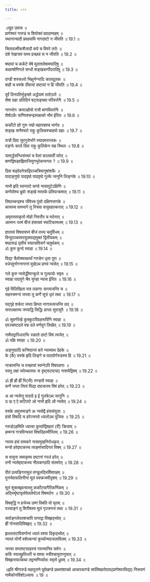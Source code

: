 ```yaml
---
title: ०१९

---
```

॥सूत उवाच ॥  
प्राणेश्वरं गारुडं च शिवोक्तं प्रवदाम्यहम् ॥  
स्थानान्यादौ प्रवक्ष्यामि नागदष्टो न जीवति ॥ 19.1 ॥  
  
चितावल्मीकशैलादौ कपे च विवरे तरोः ॥  
दंशे रेखात्रयं यस्य प्रच्छन्नं स न जीवति ॥ 19.2 ॥  
  
षष्ठ्यां च कर्कटे मेषे मूलाश्लेषामघादिषु ॥  
कक्षाश्रोणिगले सन्धौ शङ्खकर्णोदरादिषु ॥ 19.3 ॥  
  
दण्डी शस्त्रधरो भिक्षुर्नग्नादिः कालदूतकः ॥  
बाहौ च वक्क्रे ग्रीवायां दष्टायां न हि जीवति ॥ 19.4 ॥  
  
पूर्वं दिनपतिर्भुङ्‌क्ते अर्द्धयामं ततोऽपरे ॥  
शेषा ग्रहाः प्रतिदिनं षट्‌सङ्ख्या परिवर्त्तनैः ॥ 19.5 ॥  
  
नागभोगः क्रमाञ्ज्ञेयो रात्रौ बाणविवर्त्तनैः ॥  
शेषोऽर्कः फणिपश्चन्द्रस्तक्षको भौम ईरितः ॥ 19.6 ॥  
  
कर्कोटो ज्ञो गुरुः पद्मो महापद्मश्च भार्गवः ॥  
शङ्खः शनैश्चरो राहुः कुलिकश्चाहयो ग्रहाः ॥ 19.7 ॥  
  
रात्रौ दिवा सुरगुरोर्भागे स्यादमरान्तकः ॥  
पङ्गोः काले दिवा राहुः कुलिकेन सह स्थितः ॥ 19.8 ॥  
  
यामार्द्धसन्धिसंस्थां च वेलां कालवतीं चरेत् ॥  
बाणद्विषड्वह्निवाजियुगभूरेकभागतः ? ॥ 19.9 ॥  
  
दिवा षड्वेदनेत्राद्रिपञ्चत्रिमानुषांशकैः ॥  
पादाङ्गुष्ठे पादपृष्ठे पादपृष्ठे गुल्फे जानुनि लिङ्गके ॥ 19.10 ॥  
  
नाभौ हृदि स्तनतटे कण्ठे नासापुटेऽक्षिणि ॥  
कर्णयोश्च भ्रुवोः शङ्खे मस्तके प्रतिपत्क्रमात् ॥ 19.11 ॥  
  
तिष्ठच्चन्द्रश्च जीवेच्च पुंसो दक्षिणभागके ॥  
कायस्य वामभागे तु स्त्रिया वायुवहात्करात् ॥ 19.12 ॥  
  
अमृतस्तत्कृतो मोहो निवर्त्तेत च मर्दनात् ॥  
आत्मनः परमं बीजं हंसाख्यं स्फटिकामलम् ॥ 19.13 ॥  
  
ज्ञातव्यं विषपापघ्नं बीजं तस्य चतुर्विधम् ॥  
विन्दुपञ्चस्वरयुतमाद्यमुक्तं द्वितीयकम् ॥  
षष्ठारूढं तृतीयं स्यात्सविसर्गं चतुर्थकम् ॥  
ॐ कुरु कुन्दे स्वाहा ॥ 19.14 ॥  
  
विद्या त्रैलोक्यरक्षार्थं गरुडेन धृता पुरा ॥  
वधेप्सुर्नागनागानां मुखेऽथ प्रणवं न्यसेत् ॥ 19.15 ॥  
  
गले कुरु न्यसेद्धीमान्कुले च गुल्फयोः स्मृतः ॥  
स्वाहा पादयुगे चैव युगहा न्यास ईरितः ॥ 19.16 ॥  
  
गृहे विलिखिता यत्र तन्नागाः सन्त्यजन्ति च ॥  
सहस्त्रमन्त्रं जप्त्वा तु कर्णे सूत्रं धृतं तथा ॥ 19.17 ॥  
  
यद्गृहे शर्करा जप्ता क्षिप्ता नागास्त्यजन्ति तत् ॥  
सप्तलक्षस्य जप्याद्धि सिद्धिः प्राप्ता सुरासुरैः ॥ 19.18 ॥  
  
ॐ सुवर्णरेखे कुक्कुटविग्रहरूपिणि स्वाहा ॥  
एवञ्चाष्टदले पद्म दले वर्णयुगं लिखेत् ॥ 19.19 ॥  
  
नामैतद्वारिधाराभिः स्न्नातो दष्टो विषं त्यजेत् ॥  
ॐ पक्षि स्वाहा ॥ 19.20 ॥  
  
अङ्गुष्ठादि कनिष्ठान्तं करे न्यस्याथ देहके ॥  
के (कै) वक्क्रे हृदि लिङ्गे च पादयोर्गरुडस्य हि ॥ 19.21 ॥  
  
नाक्रामन्ति च तच्छायां स्वप्नेऽपि विषपन्नगाः ॥  
यस्तु लक्षं जपेच्चास्याः स दृष्ट्वा(ष्ट्या) नाशयेद्विषम् ॥ 19.22 ॥  
  
ॐ ह्री ह्रौ ह्रीं भि(भी) रुण्डायै स्वाहा ॥  
कर्णे जप्ता त्वियं विद्या दष्टकस्य विषं हरेत् ॥ 19.23 ॥  
  
अ आ न्यसेत्तु पादाग्रे इ ई गुलफेऽथ जानुनि ॥  
उ ऊ ए ऐ कटितटे ओ नाभौ हृदि औ न्यसेत् ॥ 19.24 ॥  
  
वक्क्रे अमुत्तमाङ्गे अः न्यसेद्वै हंससंयुताः ॥  
हंसो विषादि च हरेज्जप्तो ध्यातोऽथ पूजितः ॥ 19.25 ॥  
  
गरुडोऽहमिति ध्यात्वा कुर्य्याद्विषहरां (रीं) क्रियाम् ॥  
हम्मन्त्रं गात्रविन्यस्तं विषादिहरमीरितम् ॥ 19.26 ॥  
  
न्यस्य हंसं वामकरे नासामुखनिरोधकृत् ॥  
मन्त्रो हरेद्दष्टकस्य त्वङ्‌मांसादिगतं विषम् ॥ 19.27 ॥  
  
स वायुना समाकृष्य दष्टानां गरलं हरेत् ॥  
तनौ न्यसेद्दष्टकस्य नीलकण्ठादि संस्मरेत् ॥ 19.28 ॥  
  
पीतं प्रत्यङ्गिरामूलं तण्डुलद्भिर्विषापहम् ॥  
पुनर्नवाफलिनीनां मूलं वक्क्रजमीदृशम् ॥ 19.29 ॥  
  
मूलं शुक्लबृहत्यास्तु कर्कोट्यागैरिकर्णिकम् ॥  
अद्भिर्घृष्टघृतोपेतलेपोऽयं विषमर्दनः ॥ 19.30 ॥  
  
विषमृद्धिं न व्रजेच्च उष्णं पिबति यो घृतम् ॥  
पञ्चाङ्गं तु शिरीषस्य मूलं गृञ्जनजं तथा ॥ 19.31 ॥  
  
सर्वाङ्गलेपतशचापि पानाद्वा विषहृद्भवेत् ॥  
ह्रीं गोनसादिविषहृत् ॥ 19.32 ॥  
  
हृल्ललाटविसर्गान्तं ध्यातं वश्या दिकृद्भवेत् ॥  
न्यस्तं योनौ वशेत्कन्यां कुर्य्यान्मदजलाविलम् ॥ 19.33 ॥  
  
जप्त्वा सप्ताष्टसाहस्त्रं गरुत्मानिव सर्वगः ॥  
कविः स्याच्छ्रुतिधरी च वश्याः स्त्रीश्चायुराप्नुयात् ॥  
विषहृत्स्यात्कथा तद्वन्मणिर्व्यासः स्मृतो ध्रुवम् ॥ 19.34 ॥  
  
॥इति श्रीगारुडे महापुराणे पूर्वखण्डे प्रथमांशाख्ये आचारकाण्डे सर्पविषहरोपाय(प्राणेश्वरविद्या) निरूपणं नामैकोनविंशोऽध्यायः ॥ 19 ॥